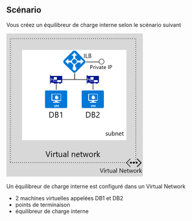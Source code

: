 ## Scénario
Vous créez un équilibreur de charge interne selon le scénario suivant

![IMAGE DESCRIPTIVE](./media/load-balancer-get-started-ilb-scenario-include/figure1.png)

Un équilibreur de charge interne est configuré dans un Virtual Network<BR>

* 2 machines virtuelles appelées DB1 et DB2<BR> 
* points de terminaison <BR> 
* équilibreur de charge interne<BR>

<!-------HONumber=AcomDC_1223_2015-->
